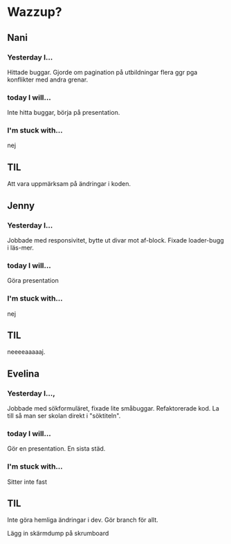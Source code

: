 # Wazzup?

## Nani

### Yesterday I…

Hittade buggar. Gjorde om pagination på utbildningar flera ggr pga konflikter med andra grenar.

### today I will…

Inte hitta buggar, börja på presentation.

### I'm stuck with…

nej

## TIL

Att vara uppmärksam på ändringar i koden.

## Jenny

### Yesterday I…

Jobbade med responsivitet, bytte ut divar mot af-block. Fixade loader-bugg i läs-mer.

### today I will…

Göra presentation

### I'm stuck with…

nej

## TIL

neeeeaaaaaj.

## Evelina

### Yesterday I…,

Jobbade med sökformuläret, fixade lite småbuggar. Refaktorerade kod. La till så man ser skolan direkt i "söktiteln".

### today I will…

Gör en presentation. En sista städ.

### I'm stuck with…

Sitter inte fast

## TIL

Inte göra hemliga ändringar i dev. Gör branch för allt.

Lägg in skärmdump på skrumboard
